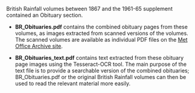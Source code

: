 British Rainfall volumes between 1867 and the 1961-65 supplement contained an Obituary section.

* **BR_Obituaries.pdf** contains the combined obituary pages from these volumes, as images extracted from scanned versions of the volumes. The scanned
volumes are available as individual PDF files on the [Met Office Archive site](https://digital.nmla.metoffice.gov.uk/?s=%22British+Rainfall%22). 

* **BR_Obituaries_text.pdf** contains text extracted from these obituary page images using the Tesseract-OCR tool. The main purpose
of the text file is to provide a searchable version of the combined obituaries; BR_Obituaries.pdf or the original British Rainfall volumes can then be used 
to read the relevant material more easily.